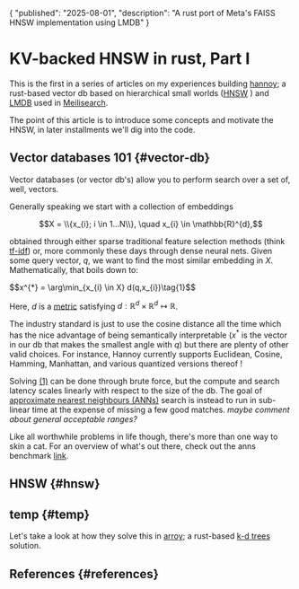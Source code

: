 {
	"published": "2025-08-01",
  "description": "A rust port of Meta's FAISS HNSW implementation using LMDB"
}

# KV-backed HNSW in rust, Part I

This is the first in a series of articles on my experiences building [hannoy](bleh); a rust-based vector db based on hierarchical small worlds ([HNSW](https://www.pinecone.io/learn/series/faiss/hnsw/) ) and [LMDB](https://en.wikipedia.org/wiki/Lightning_Memory-Mapped_Database) used in [Meilisearch](https://www.meilisearch.com/).

The point of this article is to introduce some concepts and motivate the HNSW, in later installments we'll dig into the code.

## Vector databases 101 {#vector-db}
Vector databases (or vector db's) allow you to perform search over a set of, well, vectors.

Generally speaking we start with a collection of embeddings

$$X = \\{x_{i}; i \in 1...N\\}, \quad x_{i} \in \mathbb{R}^{d},$$

obtained through either sparse traditional feature selection methods (think [tf-idf](https://en.wikipedia.org/wiki/Tf%E2%80%93idf)) or, more commonly these days through dense neural nets. Given some query vector, $q$, we want to find the most similar embedding in $X$. Mathematically, that boils down to:

<div id="eq1">
  $$x^{*} = \arg\min_{x_{i} \in X} d(q,x_{i})\tag{1}$$
</div>

Here, $d$ is a [metric](https://en.wikipedia.org/wiki/Metric_space) satisfying $d: \mathbb{R}^{d} \times \mathbb{R}^{d} \mapsto \mathbb{R}$.

The industry standard is just to use the cosine distance all the time which has the nice advantage of being semantically interpretable ($x^{*}$ is the vector in our db that makes the smallest angle with $q$) but there are plenty of other valid choices. For instance, Hannoy currently supports Euclidean, Cosine, Hamming, Manhattan, and various quantized versions thereof !

Solving [(1)](#eq1) can be done through brute force, but the compute and search latency scales linearly with respect to the size of the db. The goal of [approximate nearest neighbours (ANNs)](https://en.wikipedia.org/wiki/Nearest_neighbor_search#Approximation_methods) search is instead to run in sub-linear time at the expense of missing a few good matches. _maybe comment about general acceptable ranges?_

Like all worthwhile problems in life though, there's more than one way to skin a cat. For an overview of what's out there, check out the anns benchmark [link](bleh).


## HNSW {#hnsw}

## temp {#temp}
Let's take a look at how they solve this in [arroy](https://github.com/meilisearch/arroy); a rust-based [k-d trees](https://en.wikipedia.org/wiki/K-d_tree) solution.

## References {#references}
